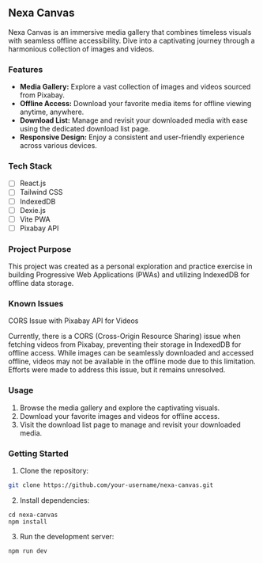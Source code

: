 ## Nexa Canvas

Nexa Canvas is an immersive media gallery that combines timeless visuals with seamless offline accessibility. Dive into a captivating journey through a harmonious collection of images and videos.

### Features

- **Media Gallery:** Explore a vast collection of images and videos sourced from Pixabay.
- **Offline Access:** Download your favorite media items for offline viewing anytime, anywhere.
- **Download List:** Manage and revisit your downloaded media with ease using the dedicated download list page.
- **Responsive Design:** Enjoy a consistent and user-friendly experience across various devices.

### Tech Stack

- [ ] React.js
- [ ] Tailwind CSS
- [ ] IndexedDB
- [ ] Dexie.js
- [ ] Vite PWA
- [ ] Pixabay API

### Project Purpose

This project was created as a personal exploration and practice exercise in building Progressive Web Applications (PWAs) and utilizing IndexedDB for offline data storage.

### Known Issues

CORS Issue with Pixabay API for Videos

Currently, there is a CORS (Cross-Origin Resource Sharing) issue when fetching videos from Pixabay, preventing their storage in IndexedDB for offline access. While images can be seamlessly downloaded and accessed offline, videos may not be available in the offline mode due to this limitation. Efforts were made to address this issue, but it remains unresolved.

### Usage

1. Browse the media gallery and explore the captivating visuals.
2. Download your favorite images and videos for offline access.
3. Visit the download list page to manage and revisit your downloaded media.

### Getting Started

1. Clone the repository:

```bash
git clone https://github.com/your-username/nexa-canvas.git
```

2. Install dependencies:

```
cd nexa-canvas
npm install
```

3. Run the development server:

```
npm run dev
```
